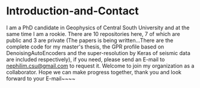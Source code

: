 # Introduction-and-Contact
I am a PhD candidate in Geophysics of Central South University and at the same time I am a rookie. There are 10 repositories here, 7 of which are public and 3 are private (The papers is being written...There are the complete code for my master's thesis, the GPR profile based on DenoisingAutoEncoders and the super-resolution by Keras of seismic data  are included respectively), if you need, please send an E-mail to nephilim.csu@gmail.com to request it. Welcome to join my organization as a collaborator. Hope we can make progress together, thank you and look forward to your E-mail~~~~

